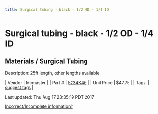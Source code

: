 ```yaml
---
title: Surgical tubing - black - 1/2 OD - 1/4 ID
---
```


# Surgical tubing - black - 1/2 OD - 1/4 ID
## Materials / Surgical Tubing
Description: 	25ft length, other lengths available 

| Vendor | Mcmaster | 
| Part # | [5234K46](https://www.mcmaster.com/#5234K46) | 
| Unit Price | $47.75 | 
| Tags: | [suggest tags](https://docs.google.com/forms/d/e/1FAIpQLSeWyY8v3RgOty-MyWmh9U0iivNYN_molChYyS-0U-o-kOAv_g/viewform) | 

Last updated: Thu Aug 17 23:35:19 PDT 2017

 [Incorrect/Incomplete information?](https://docs.google.com/forms/d/e/1FAIpQLSeWyY8v3RgOty-MyWmh9U0iivNYN_molChYyS-0U-o-kOAv_g/viewform)